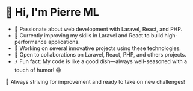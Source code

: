 # 👋 Hi, I'm Pierre ML

- 👀 Passionate about web development with Laravel, React, and PHP.  
- 🌱 Currently improving my skills in Laravel and React to build high-performance applications.  
- 💼 Working on several innovative projects using these technologies.  
- 💞️ Open to collaborations on Laravel, React, PHP, and others projects.  
- ⚡ Fun fact: My code is like a good dish—always well-seasoned with a touch of humor! 😆  

🚀 Always striving for improvement and ready to take on new challenges!  

